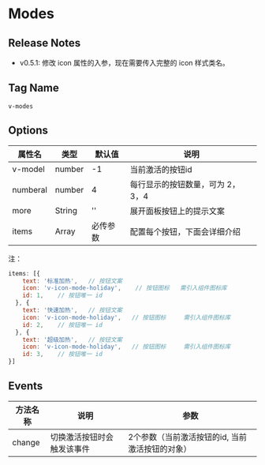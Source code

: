 # Modes

## Release Notes

- v0.5.1: 修改 icon 属性的入参，现在需要传入完整的 icon 样式类名。

## Tag Name

`v-modes`

## Options

属性名   |    类型   |     默认值     |     说明
----    | ----    | ----    | ----    |
v-model |  number  |  -1  |  当前激活的按钮id
numberal |  number | 4  |  每行显示的按钮数量，可为 2，3，4
more  |  String  |  '' |  展开面板按钮上的提示文案
items | Array |  必传参数 | 配置每个按钮，下面会详细介绍

注：
```js
items: [{
    text: '标准加热',   // 按钮文案
    icon: 'v-icon-mode-holiday',    // 按钮图标   需引入组件图标库
    id: 1,    // 按钮唯一 id
  }, {
    text: '快速加热',   // 按钮文案
    icon: 'v-icon-mode-holiday',   // 按钮图标     需引入组件图标库
    id: 2,    // 按钮唯一 id
  }, {
    text: '超级加热',   // 按钮文案
    icon: 'v-icon-mode-holiday',   // 按钮图标     需引入组件图标库
    id: 3,    // 按钮唯一 id
}]
```

## Events

方法名称   |    说明   |     参数
----    | ----    | ----
change |  切换激活按钮时会触发该事件 |  2个参数（当前激活按钮的id, 当前激活按钮的对象）
